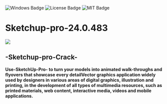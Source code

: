 <div id="badges">
  <img src="https://img.shields.io/badge/Windows-blue?logo=Windows&logoColor=white&style=for-the-badge" alt="Windows Badge"/>
  <img src="https://img.shields.io/badge/License-dark?logo=License&logoColor=white&style=for-the-badge" alt="License Badge"/>
  <img src="https://img.shields.io/badge/MIT-grey?logo=MIT&logoColor=white&style=for-the-badge" alt="MIT Badge"/>
</div>
<h1>Sketchup-pro-24.0.483</h1>
<p><img src="https://repository-images.githubusercontent.com/266486254/68ddcea7-573e-444f-80f5-fb7271e71d11"/></p>
<h2>-Sketchup-pro-Crack-</h2>
<p><strong>Use-SketchUp-Pro- to turn your models into animated walk-throughs and flyovers that showcase every detailVector graphics application widely used by designers in various areas of digital graphics,
illustration and printing, in the development of all types of multimedia resources, such as printed materials, web content, interactive media, videos and mobile applications.</p>
</ol>
